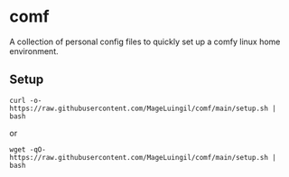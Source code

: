 comf
====

A collection of personal config files to quickly set up a comfy linux home environment.

Setup
-----

```
curl -o- https://raw.githubusercontent.com/MageLuingil/comf/main/setup.sh | bash
```
or
```
wget -qO- https://raw.githubusercontent.com/MageLuingil/comf/main/setup.sh | bash
```
